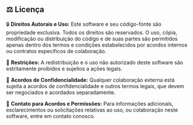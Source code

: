 ## ⚖️ Licença

🔒 **Direitos Autorais e Uso:**
Este software e seu código-fonte são propriedade exclusiva. Todos os direitos são reservados. O uso, cópia, modificação 
ou distribuição do código e de suas partes são permitidos apenas dentro dos termos e condições estabelecidos por acordos
internos ou contratos específicos de colaboração.

🚫 **Restrições:**
A redistribuição e o uso não autorizado deste software são estritamente proibidos e sujeitos a ações legais.

📄 **Acordos de Confidencialidade:**
Qualquer colaboração externa está sujeita a acordos de confidencialidade e outros termos legais, que devem ser 
negociados e acordados separadamente.

📧 **Contato para Acordos e Permissões:**
Para informações adicionais, esclarecimentos ou solicitações relativas ao uso, ou colaboração neste software, 
entre em contato conosco.
